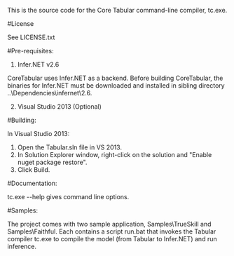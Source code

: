 This is the source code for the Core Tabular command-line compiler, tc.exe.

#License

See LICENSE.txt

#Pre-requisites:

 1. Infer.NET v2.6

 CoreTabular uses Infer.NET as a backend.  Before building
 CoreTabular, the binaries for Infer.NET must be downloaded and
 installed in sibling directory ..\Dependencies\infernet\2.6.

 2. Visual Studio 2013 (Optional)

#Building:

In Visual Studio 2013:
  1. Open the Tabular.sln file in VS 2013.
  2. In Solution Explorer window, right-click on the solution and "Enable nuget package restore".
  3. Click Build.

#Documentation:

tc.exe --help gives command line options.

#Samples:

The project comes with two sample application, Samples\TrueSkill and
Samples\Faithful.  Each contains a script run.bat that invokes the
Tabular compiler tc.exe to compile the model (from Tabular to
Infer.NET) and run inference.
  







